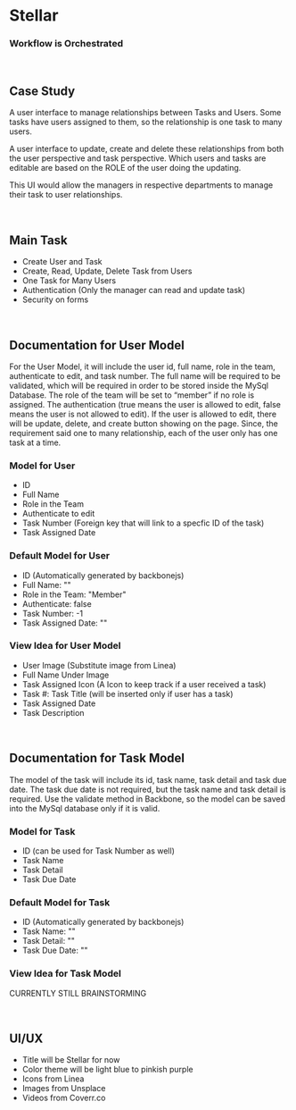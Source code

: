 <h1>Stellar</h1>
<h3>Workflow is Orchestrated</h3>
<br>

<h2>Case Study</h2>
<p>
    A user interface to manage relationships between Tasks and Users. 
    Some tasks have users assigned to them, so the relationship is one task to many users. 
</p>
    
<p>
    A user interface to update, create and delete these relationships from both the user perspective and task perspective. 
    Which users and tasks are editable are based on the ROLE of the user doing the updating. 
</p>
<p>
    This UI would allow the managers in respective departments to manage their task to user relationships.
</p>    
<br>
<h2>Main Task</h2>
    <p> 
        <ul>
            <li>Create User and Task</li>
            <li>Create, Read, Update, Delete Task from Users</li>
            <li>One Task for Many Users </li>
            <li>Authentication (Only the manager can read and update task)</li>
            <li>Security on forms</li>
        </ul>
    </p>

<br>

<h2>Documentation for User Model</h2>
<p>
    For the User Model, it will include the user id, full name, role in the team, authenticate to edit, and task number. 
    The full name will be required to be validated, which will be required in order to be stored inside the MySql Database. 
    The role of the team will be set to “member” if no role is assigned. 
    The authentication (true means the user is allowed to edit, false means the user is not allowed to edit). 
    If the user is allowed to edit, there will be update, delete, and create button showing on the page. Since, 
    the requirement said one to many relationship, each of the user only has one task at a time.
</p>

<h3>Model for User</h3>
<p> 
    <ul>
        <li>ID</li>
        <li>Full Name</li>
        <li>Role in the Team</li>
        <li>Authenticate to edit</li>
        <li>Task Number (Foreign key that will link to a specfic ID of the task)</li>
        <li>Task Assigned Date</li>
    </ul>
</p>

<h3>Default Model for User</h3>
<p> 
    <ul>
        <li>ID (Automatically generated by backbonejs)</li>
        <li>Full Name: ""</li>
        <li>Role in the Team: "Member"</li>
        <li>Authenticate: false</li>
        <li>Task Number: -1</li>
        <li>Task Assigned Date: ""</li>
    </ul>
</p>

<h3>View Idea for User Model</h3>
<p> 
    <ul>
        <li>User Image (Substitute image from Linea)</li>
        <li>Full Name Under Image</li>
        <li>Task Assigned Icon (A Icon to keep track if a user received a task)</li>
        <li>Task #: Task Title (will be inserted only if user has a task)</li>
        <li>Task Assigned Date</li>
        <li>Task Description</li>
    </ul>
</p>


<br>
<h2>Documentation for Task Model</h2>
<p>
    The model of the task will include its id, task name, task detail and task due date.
    The task due date is not required, but the task name and task detail is required. Use the validate method in Backbone, 
    so the model can be saved into the MySql database only if it is valid.
</p>

<h3>Model for Task</h3>
<p> 
    <ul>
        <li>ID (can be used for Task Number as well)</li>
        <li>Task Name</li>
        <li>Task Detail</li>
        <li>Task Due Date</li>
    </ul>
</p>

<h3>Default Model for Task</h3>
<p> 
    <ul>
        <li>ID (Automatically generated by backbonejs)</li>
        <li>Task Name: ""</li>
        <li>Task Detail: ""</li>
        <li>Task Due Date: ""</li>
    </ul>
</p>

<h3>View Idea for Task Model</h3>
<p> 
    CURRENTLY STILL BRAINSTORMING
</p>

<br>

<h2>UI/UX</h2>
<p> 
    <ul>
        <li>Title will be Stellar for now</li>
        <li>Color theme will be light blue to pinkish purple</li>
        <li>Icons from Linea</li>
        <li>Images from Unsplace</li>
        <li>Videos from Coverr.co</li>
    </ul>
</p>